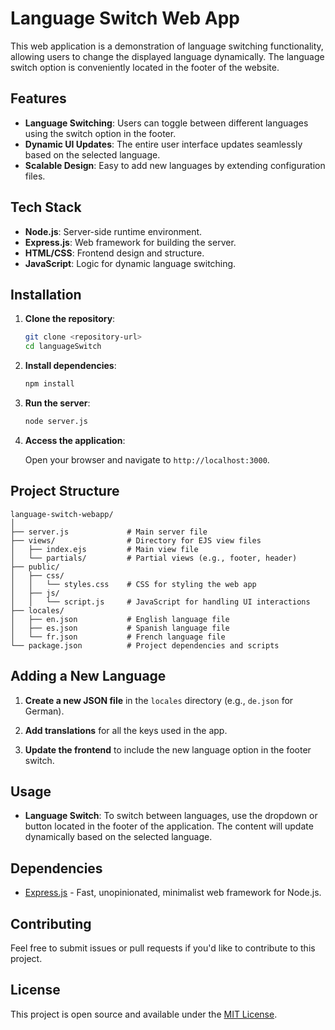 # Language Switch Web App

This web application is a demonstration of language switching functionality, allowing users to change the displayed language dynamically. The language switch option is conveniently located in the footer of the website.

## Features

- **Language Switching**: Users can toggle between different languages using the switch option in the footer.
- **Dynamic UI Updates**: The entire user interface updates seamlessly based on the selected language.
- **Scalable Design**: Easy to add new languages by extending configuration files.

## Tech Stack

- **Node.js**: Server-side runtime environment.
- **Express.js**: Web framework for building the server.
- **HTML/CSS**: Frontend design and structure.
- **JavaScript**: Logic for dynamic language switching.

## Installation

1. **Clone the repository**:

   ```sh
   git clone <repository-url>
   cd languageSwitch
   ```

2. **Install dependencies**:

   ```sh
   npm install
   ```

3. **Run the server**:

   ```sh
   node server.js
   ```

4. **Access the application**:

   Open your browser and navigate to `http://localhost:3000`.

## Project Structure

```
language-switch-webapp/
│
├── server.js             # Main server file
├── views/                # Directory for EJS view files
│   ├── index.ejs         # Main view file
│   └── partials/         # Partial views (e.g., footer, header)
├── public/
│   ├── css/
│   │   └── styles.css    # CSS for styling the web app
│   ├── js/
│   │   └── script.js     # JavaScript for handling UI interactions
├── locales/
│   ├── en.json           # English language file
│   ├── es.json           # Spanish language file
│   └── fr.json           # French language file
└── package.json          # Project dependencies and scripts

```

## Adding a New Language

1. **Create a new JSON file** in the `locales` directory (e.g., `de.json` for German).

2. **Add translations** for all the keys used in the app.

3. **Update the frontend** to include the new language option in the footer switch.

## Usage

- **Language Switch**: To switch between languages, use the dropdown or button located in the footer of the application. The content will update dynamically based on the selected language.

## Dependencies

- [Express.js](https://expressjs.com/) - Fast, unopinionated, minimalist web framework for Node.js.

## Contributing

Feel free to submit issues or pull requests if you'd like to contribute to this project.

## License

This project is open source and available under the [MIT License](LICENSE).
